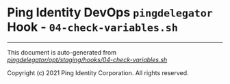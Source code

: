 
# Ping Identity DevOps `pingdelegator` Hook - `04-check-variables.sh`

---
This document is auto-generated from _[pingdelegator/opt/staging/hooks/04-check-variables.sh](https://github.com/pingidentity/pingidentity-docker-builds/blob/master/pingdelegator/opt/staging/hooks/04-check-variables.sh)_

Copyright (c) 2021 Ping Identity Corporation. All rights reserved.
